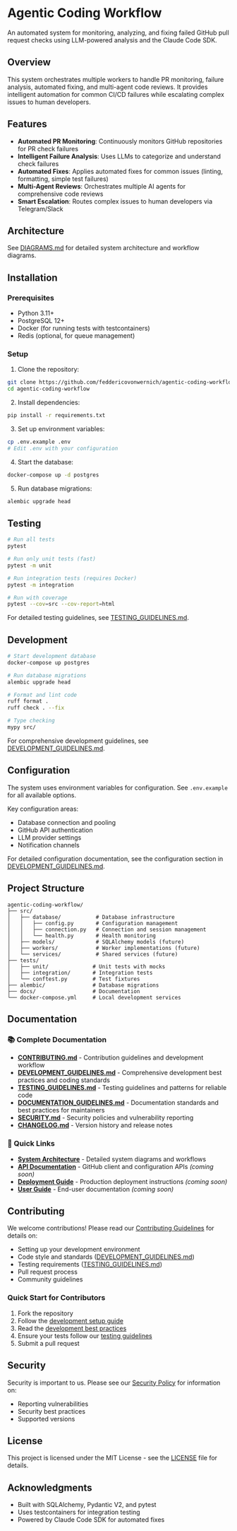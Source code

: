 # Agentic Coding Workflow

An automated system for monitoring, analyzing, and fixing failed GitHub pull request checks using LLM-powered analysis and the Claude Code SDK.

## Overview

This system orchestrates multiple workers to handle PR monitoring, failure analysis, automated fixing, and multi-agent code reviews. It provides intelligent automation for common CI/CD failures while escalating complex issues to human developers.

## Features

- **Automated PR Monitoring**: Continuously monitors GitHub repositories for PR check failures
- **Intelligent Failure Analysis**: Uses LLMs to categorize and understand check failures
- **Automated Fixes**: Applies automated fixes for common issues (linting, formatting, simple test failures)
- **Multi-Agent Reviews**: Orchestrates multiple AI agents for comprehensive code reviews
- **Smart Escalation**: Routes complex issues to human developers via Telegram/Slack

## Architecture

See [DIAGRAMS.md](DIAGRAMS.md) for detailed system architecture and workflow diagrams.

## Installation

### Prerequisites

- Python 3.11+
- PostgreSQL 12+
- Docker (for running tests with testcontainers)
- Redis (optional, for queue management)

### Setup

1. Clone the repository:
```bash
git clone https://github.com/feddericovonwernich/agentic-coding-workflow.git
cd agentic-coding-workflow
```

2. Install dependencies:
```bash
pip install -r requirements.txt
```

3. Set up environment variables:
```bash
cp .env.example .env
# Edit .env with your configuration
```

4. Start the database:
```bash
docker-compose up -d postgres
```

5. Run database migrations:
```bash
alembic upgrade head
```

## Testing

```bash
# Run all tests
pytest

# Run only unit tests (fast)
pytest -m unit

# Run integration tests (requires Docker)
pytest -m integration

# Run with coverage
pytest --cov=src --cov-report=html
```

For detailed testing guidelines, see [TESTING_GUIDELINES.md](TESTING_GUIDELINES.md).

## Development

```bash
# Start development database
docker-compose up postgres

# Run database migrations
alembic upgrade head

# Format and lint code
ruff format .
ruff check . --fix

# Type checking
mypy src/
```

For comprehensive development guidelines, see [DEVELOPMENT_GUIDELINES.md](DEVELOPMENT_GUIDELINES.md).

## Configuration

The system uses environment variables for configuration. See `.env.example` for all available options.

Key configuration areas:
- Database connection and pooling
- GitHub API authentication
- LLM provider settings
- Notification channels

For detailed configuration documentation, see the configuration section in [DEVELOPMENT_GUIDELINES.md](DEVELOPMENT_GUIDELINES.md).

## Project Structure

```
agentic-coding-workflow/
├── src/
│   ├── database/           # Database infrastructure
│   │   ├── config.py       # Configuration management
│   │   ├── connection.py   # Connection and session management
│   │   └── health.py       # Health monitoring
│   ├── models/             # SQLAlchemy models (future)
│   ├── workers/            # Worker implementations (future)
│   └── services/           # Shared services (future)
├── tests/
│   ├── unit/              # Unit tests with mocks
│   ├── integration/       # Integration tests
│   └── conftest.py        # Test fixtures
├── alembic/               # Database migrations
├── docs/                  # Documentation
└── docker-compose.yml     # Local development services
```

## Documentation

### 📚 Complete Documentation
- **[CONTRIBUTING.md](CONTRIBUTING.md)** - Contribution guidelines and development workflow
- **[DEVELOPMENT_GUIDELINES.md](DEVELOPMENT_GUIDELINES.md)** - Comprehensive development best practices and coding standards
- **[TESTING_GUIDELINES.md](TESTING_GUIDELINES.md)** - Testing guidelines and patterns for reliable code
- **[DOCUMENTATION_GUIDELINES.md](DOCUMENTATION_GUIDELINES.md)** - Documentation standards and best practices for maintainers
- **[SECURITY.md](SECURITY.md)** - Security policies and vulnerability reporting
- **[CHANGELOG.md](CHANGELOG.md)** - Version history and release notes

### 🚀 Quick Links
- **[System Architecture](DIAGRAMS.md)** - Detailed system diagrams and workflows
- **[API Documentation](docs/api/)** - GitHub client and configuration APIs *(coming soon)*
- **[Deployment Guide](docs/deployment/)** - Production deployment instructions *(coming soon)*
- **[User Guide](docs/user-guide/)** - End-user documentation *(coming soon)*

## Contributing

We welcome contributions! Please read our [Contributing Guidelines](CONTRIBUTING.md) for details on:

- Setting up your development environment
- Code style and standards ([DEVELOPMENT_GUIDELINES.md](DEVELOPMENT_GUIDELINES.md))
- Testing requirements ([TESTING_GUIDELINES.md](TESTING_GUIDELINES.md))
- Pull request process
- Community guidelines

### Quick Start for Contributors

1. Fork the repository
2. Follow the [development setup guide](CONTRIBUTING.md#getting-started)
3. Read the [development best practices](DEVELOPMENT_GUIDELINES.md)
4. Ensure your tests follow our [testing guidelines](TESTING_GUIDELINES.md)
5. Submit a pull request

## Security

Security is important to us. Please see our [Security Policy](SECURITY.md) for information on:
- Reporting vulnerabilities
- Security best practices
- Supported versions

## License

This project is licensed under the MIT License - see the [LICENSE](LICENSE) file for details.

## Acknowledgments

- Built with SQLAlchemy, Pydantic V2, and pytest
- Uses testcontainers for integration testing
- Powered by Claude Code SDK for automated fixes